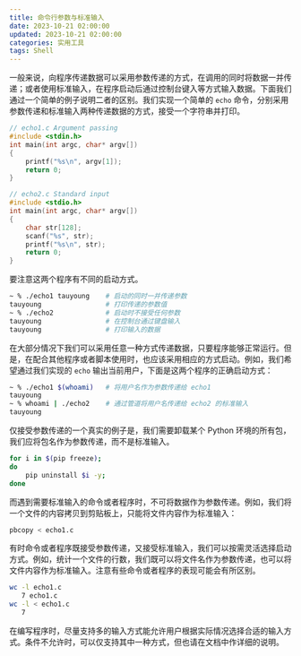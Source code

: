 ```yaml
---
title: 命令行参数与标准输入
date: 2023-10-21 02:00:00
updated: 2023-10-21 02:00:00
categories: 实用工具
tags: Shell
---
```


一般来说，向程序传递数据可以采用参数传递的方式，在调用的同时将数据一并传递；或者使用标准输入，在程序启动后通过控制台键入等方式输入数据。下面我们通过一个简单的例子说明二者的区别。我们实现一个简单的 `echo` 命令，分别采用参数传递和标准输入两种传递数据的方式，接受一个字符串并打印。

```c
// echo1.c Argument passing
#include <stdin.h>
int main(int argc, char* argv[])
{
	printf("%s\n", argv[1]);
	return 0;
}
```
```c
// echo2.c Standard input
#include <stdio.h>
int main(int argc, char* argv[])
{
	char str[128];
	scanf("%s", str);
	printf("%s\n", str);
	return 0;
}
```

要注意这两个程序有不同的启动方式。

```sh
~ % ./echo1 tauyoung	# 启动的同时一并传递参数
tauyoung				# 打印传递的参数值
~ % ./echo2				# 启动时不接受任何参数
tauyoung				# 在控制台通过键盘输入
tauyoung				# 打印输入的数据
```

在大部分情况下我们可以采用任意一种方式传递数据，只要程序能够正常运行。但是，在配合其他程序或者脚本使用时，也应该采用相应的方式启动。例如，我们希望通过我们实现的 `echo` 输出当前用户，下面是这两个程序的正确启动方式：

```sh
~ % ./echo1 $(whoami)	# 将用户名作为参数传递给 echo1
tauyoung
~ % whoami | ./echo2	# 通过管道将用户名传递给 echo2 的标准输入
tauyoung
```

仅接受参数传递的一个真实的例子是，我们需要卸载某个 Python 环境的所有包，我们应将包名作为参数传递，而不是标准输入。

```sh
for i in $(pip freeze);
do
	pip uninstall $i -y;
done
```

而遇到需要标准输入的命令或者程序时，不可将数据作为参数传递。例如，我们将一个文件的内容拷贝到剪贴板上，只能将文件内容作为标准输入：

```sh
pbcopy < echo1.c
```

有时命令或者程序既接受参数传递，又接受标准输入，我们可以按需灵活选择启动方式。例如，统计一个文件的行数，我们既可以将文件名作为参数传递，也可以将文件内容作为标准输入。注意有些命令或者程序的表现可能会有所区别。

```sh
wc -l echo1.c
   7 echo1.c
wc -l < echo1.c
   7
```

在编写程序时，尽量支持多的输入方式能允许用户根据实际情况选择合适的输入方式。条件不允许时，可以仅支持其中一种方式，但也请在文档中作详细的说明。
